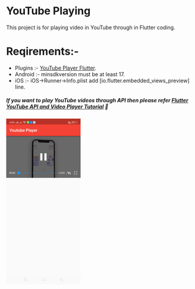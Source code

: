 # YouTube Playing

This project is for playing video in YouTube through in Flutter coding.

# Reqirements:-
+ Plugins :- [YouTube Player Flutter](https://pub.dev/packages/youtube_player_flutter).
+ Android :- minsdkversion must be at least 17.
+ iOS :- iOS->Runner->Info.plist add [<key>io.flutter.embedded_views_preview</key>] line.

##### If you want to play YouTube videos through API then please refer [Flutter YouTube API and Video Player Tutorial](https://www.youtube.com/watch?v=feQhHStBVLE&list=PLzOt3noWLMthJKm8SJl2zmUlJiZp7fzo7&index=4)   :slightly_smiling_face:

<img src="screenshot/youtube.png" width=200>
